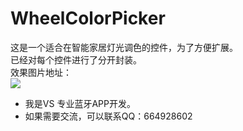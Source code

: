 # WheelColorPicker
这是一个适合在智能家居灯光调色的控件，为了方便扩展。<br>
已经对每个控件进行了分开封装。<br>
效果图片地址：<br>
![](http://d.pcs.baidu.com/thumbnail/b9af9c6cbb658b68fb1dc40ef982f6b8?fid=3809023833-250528-897034602360158&time=1452733200&sign=FDTAER-DCb740ccc5511e5e8fedcff06b081203-lc4ztgRzxOuYiojgGAOTOi%2F5sOY%3D&rt=sh&expires=2h&r=581446175&sharesign=unknown&size=c710_u500&quality=100)
* 我是VS   专业蓝牙APP开发。
* 如果需要交流，可以联系QQ：664928602
